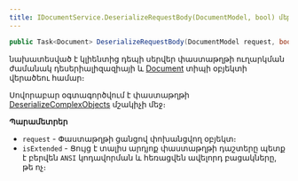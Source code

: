 ```yaml
---
title: IDocumentService.DeserializeRequestBody(DocumentModel, bool) մեթոդ
---
```


```c#
public Task<Document> DeserializeRequestBody(DocumentModel request, bool isExtended = false)
```

նախատեսված է կլիենտից դեպի սերվեր փաստաթղթի ուղարկման ժամանակ դեսերիալիզազիայի և [Document](../../definitions/document.md) տիպի օբյեկտի վերածեու համար։  

Սովորաբար օգտագործվում է փաստաթղթի [DeserializeComplexObjects](../../definitions/document/DeserializeComplexObjects.md) մշակիչի մեջ։

**Պարամետրեր**

* `request` - Փաստաթղթի ցանցով փոխանցվող օբյեկտ։
* `isExtended` - Ցույց է տալիս արդյոք փաստաթղթի դաշտերը պետք է բերվեն `ANSI` կոդավորման և հեռացվեն ավելորդ բացակները, թե ոչ։
